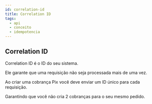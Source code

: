 ```yaml
---
id: correlation-id
title: Correlation ID
tags:
  - api
  - conceito
  - idempotencia
---
```


## Correlation ID

Correlation ID é o ID do seu sistema.

Ele garante que uma requisição não seja processada mais de uma vez.

Ao criar uma cobrança Pix você deve enviar um ID único para cada requisição.

Garantindo que você não cria 2 cobranças para o seu mesmo pedido.
